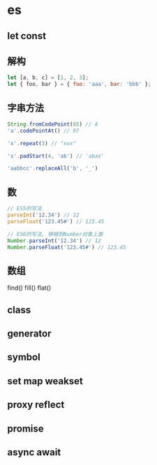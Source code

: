# es

## let const

## 解构
```js
let [a, b, c] = [1, 2, 3];
let { foo, bar } = { foo: 'aaa', bar: 'bbb' };
```

## 字串方法
```js
String.fromCodePoint(65) // A
'a'.codePointAt() // 97

'x'.repeat(3) // "xxx"

'x'.padStart(4, 'ab') // 'abax'

'aabbcc'.replaceAll('b', '_')
```

## 数
```js
// ES5的写法
parseInt('12.34') // 12
parseFloat('123.45#') // 123.45

// ES6的写法, 移植到Number对象上面
Number.parseInt('12.34') // 12
Number.parseFloat('123.45#') // 123.45
```

## 数组
find()
fill()
flat()

## class

## generator

## symbol

## set map weakset

## proxy reflect

## promise

## async await